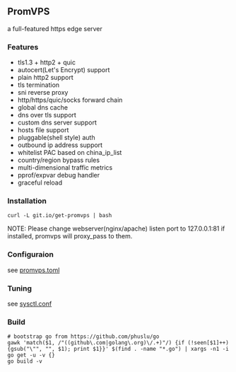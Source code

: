 ## PromVPS
a full-featured https edge server

### Features
* tls1.3 + http2 + quic
* autocert(Let's Encrypt) support
* plain http2 support
* tls termination
* sni reverse proxy
* http/https/quic/socks forward chain
* global dns cache
* dns over tls support
* custom dns server support
* hosts file support
* pluggable(shell style) auth
* outbound ip address support
* whitelist PAC based on china_ip_list
* country/region bypass rules
* multi-dimensional traffic metrics
* pprof/expvar debug handler
* graceful reload

### Installation
```
curl -L git.io/get-promvps | bash
```
NOTE: Please change webserver(nginx/apache) listen port to 127.0.0.1:81 if installed, promvps will proxy_pass to them.

### Configuraion
see [promvps.toml](promvps.toml)

### Tuning
see [sysctl.conf](https://phuslu.github.io/sysctl.conf)

### Build
```
# bootstrap go from https://github.com/phuslu/go
gawk 'match($1, /"((github\.com|golang\.org)\/.+)"/) {if (!seen[$1]++) {gsub("\"", "", $1); print $1}}' $(find . -name "*.go") | xargs -n1 -i go get -u -v {}
go build -v
```
